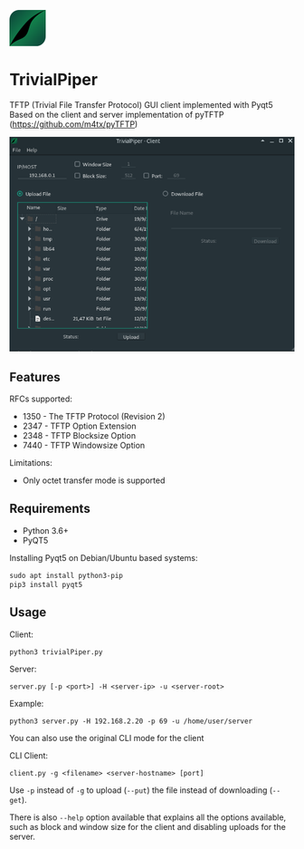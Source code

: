 ![Screenshot](img/pplogo64.png?raw=true)
# TrivialPiper
TFTP (Trivial File Transfer Protocol) GUI client implemented with Pyqt5 
Based on the client and server implementation of pyTFTP (https://github.com/m4tx/pyTFTP)

![Screenshots](img/trivialpiper-client.png?raw=true)

## Features
RFCs supported:
* 1350 - The TFTP Protocol (Revision 2)
* 2347 - TFTP Option Extension
* 2348 - TFTP Blocksize Option
* 7440 - TFTP Windowsize Option


Limitations:
* Only octet transfer mode is supported

## Requirements
* Python 3.6+
* PyQT5

Installing Pyqt5 on Debian/Ubuntu based systems:
```
sudo apt install python3-pip
pip3 install pyqt5
```


## Usage

Client:
```
python3 trivialPiper.py
```
Server:
```
server.py [-p <port>] -H <server-ip> -u <server-root>
```
Example:
```
python3 server.py -H 192.168.2.20 -p 69 -u /home/user/server
```

You can also use the original CLI mode for the client

CLI Client:
```
client.py -g <filename> <server-hostname> [port]
```
Use `-p` instead of `-g` to upload (`--put`) the file instead of downloading
(`--get`).



There is also `--help` option available that explains all the options
available, such as block and window size for the client and disabling uploads
for the server.
